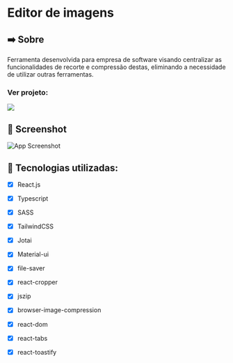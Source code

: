 # Editor de imagens

## ➡️ Sobre
Ferramenta desenvolvida para empresa de software visando centralizar as funcionalidades de recorte e compressão destas, eliminando a necessidade de utilizar outras ferramentas.

### Ver projeto: 
[<img src="https://img.shields.io/badge/Vercel-000000?style=for-the-badge&logo=vercel&logoColor=white">](https://editordeimagens-joaopedrobrgs.vercel.app/)

## 📸 Screenshot
![App Screenshot](.github/print.gif)
<!-- <p align="center">
  <img alt="Print do projeto" src=".github/print.gif" width="100%">
</p> -->

## 🚀 Tecnologias utilizadas:
-   [x] React.js
-   [x] Typescript
-   [x] SASS
-   [x] TailwindCSS
-   [x] Jotai
-   [x] Material-ui
-   [x] file-saver
-   [x] react-cropper
-   [x] jszip
-   [x] browser-image-compression
-   [x] react-dom
-   [x] react-tabs
-   [x] react-toastify

